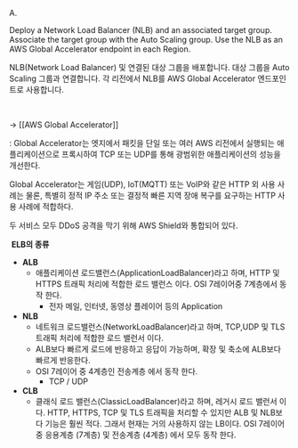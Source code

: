 A.

Deploy a Network Load Balancer (NLB) and an associated target group. Associate the target group with the Auto Scaling group. Use the NLB as an AWS Global Accelerator endpoint in each Region.

NLB(Network Load Balancer) 및 연결된 대상 그룹을 배포합니다. 대상 그룹을 Auto Scaling 그룹과 연결합니다. 각 리전에서 NLB를 AWS Global Accelerator 엔드포인트로 사용합니다.

​

→ [[AWS Global Accelerator]]

: Global Accelerator는 엣지에서 패킷을 단일 또는 여러 AWS 리전에서 실행되는 애플리케이션으로 프록시하여 TCP 또는 UDP를 통해 광범위한 애플리케이션의 성능을 개선한다.

Global Accelerator는 게임(UDP), IoT(MQTT) 또는 VoIP와 같은 HTTP 외 사용 사례는 물론, 특별히 정적 IP 주소 또는 결정적 빠른 지역 장애 복구를 요구하는 HTTP 사용 사례에 적합하다.

두 서비스 모두 DDoS 공격을 막기 위해 AWS Shield와 통합되어 있다.

​
**ELB의 종류**
- **ALB**
	- 애플리케이션 로드밸런스(ApplicationLoadBalancer)라고 하며, HTTP 및 HTTPS 트래픽 처리에 적합한 로드 밸런스 이다. OSI 7레이어중 7계층에서 동작 한다.
		- 전자 메일, 인터넷, 동영상 플레이어 등의 Application
- **NLB**
	- 네트워크 로드밸런스(NetworkLoadBalancer)라고 하며, TCP,UDP 및 TLS 트래픽 처리에 적합한 로드 밸런서 이다.
	- ALB보다 빠르게 로드에 반응하고 응답이 가능하며, 확장 및 축소에 ALB보다 빠르게 반응한다.
	- OSI 7레이어 중 4계층인 전송계층 에서 동작 한다.
		- TCP / UDP
- **CLB**
	- 클래식 로드 밸런스(ClassicLoadBalancer)라고 하며, 레거시 로드 밸런서 이다. HTTP, HTTPS, TCP 및 TLS 트래픽을 처리할 수 있지만 ALB 및 NLB보다 기능은 훨씬 적다. 그래서 현재는 거의 사용하지 않는 LB이다. OSI 7레이어 중 응용계층 (7계층) 및 전송계층 (4계층) 에서 모두 동작 한다.
